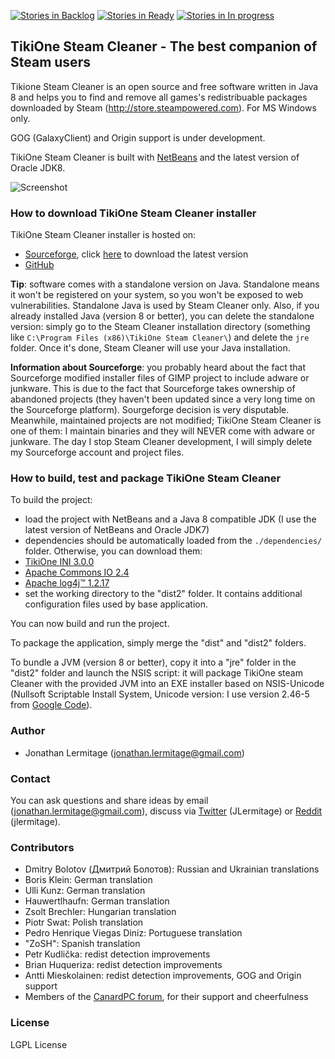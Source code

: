 [![Stories in Backlog](https://badge.waffle.io/jonathanlermitage/tikione-steam-cleaner.png?label=backlog&title=Backlog)](https://waffle.io/jonathanlermitage/tikione-steam-cleaner)
[![Stories in Ready](https://badge.waffle.io/jonathanlermitage/tikione-steam-cleaner.png?label=ready&title=Ready)](https://waffle.io/jonathanlermitage/tikione-steam-cleaner)
[![Stories in In progress](https://badge.waffle.io/jonathanlermitage/tikione-steam-cleaner.png?label=in%20progress&title=In%20progress)](https://waffle.io/jonathanlermitage/tikione-steam-cleaner)

## TikiOne Steam Cleaner - The best companion of Steam users

Tikione Steam Cleaner is an open source and free software written in Java 8 and helps you to find and remove all games's redistribuable packages downloaded by Steam (http://store.steampowered.com). For MS Windows only.

GOG (GalaxyClient) and Origin support is under development.

TikiOne Steam Cleaner is built with [NetBeans](http://netbeans.org) and the latest version of Oracle JDK8.

![Screenshot](http://lermitage.biz/files/steamcleaner_2.png)

### How to download TikiOne Steam Cleaner installer

TikiOne Steam Cleaner installer is hosted on:

* [Sourceforge](http://sourceforge.net/projects/tikione/), click [here](http://sourceforge.net/projects/tikione/files/latest/download) to download the latest version
* [GitHub](https://github.com/jonathanlermitage/tikione-steam-cleaner/releases)
 
**Tip**: software comes with a standalone version on Java. Standalone means it won't be registered on your system, so you won't be exposed to web vulnerabilities. Standalone Java is used by Steam Cleaner only. Also, if you already installed Java (version 8 or better), you can delete the standalone version: simply go to the Steam Cleaner installation directory (something like `C:\Program Files (x86)\TikiOne Steam Cleaner\`) and delete the `jre` folder. Once it's done, Steam Cleaner will use your Java installation.

**Information about Sourceforge**: you probably heard about the fact that Sourceforge modified installer files of GIMP project to include adware or junkware. This is due to the fact that Sourceforge takes ownership of abandoned projects (they haven't been updated since a very long time on the Sourceforge platform). Sourgeforge decision is very disputable. Meanwhile, maintained projects are not modified; TikiOne Steam Cleaner is one of them: I maintain binaries and they will NEVER come with adware or junkware. The day I stop Steam Cleaner development, I will simply delete my Sourceforge account and project files.

### How to build, test and package TikiOne Steam Cleaner

To build the project:

* load the project with NetBeans and a Java 8 compatible JDK (I use the latest version of NetBeans and Oracle JDK7)
* dependencies should be automatically loaded from the ``./dependencies/`` folder. Otherwise, you can download them:
 * [TikiOne INI 3.0.0](http://sourceforge.net/projects/tikione/files/tikione-ini/)
 * [Apache Commons IO 2.4](http://commons.apache.org/proper/commons-io/)
 * [Apache log4j™ 1.2.17](http://logging.apache.org/log4j/1.2/)
* set the working directory to the "dist2" folder. It contains additional configuration files used by base application.

You can now build and run the project.

To package the application, simply merge the "dist" and "dist2" folders.

To bundle a JVM (version 8 or better), copy it into a "jre" folder in the "dist2" folder and launch the NSIS script: it will package TikiOne steam Cleaner with the provided JVM into an EXE installer based on NSIS-Unicode (Nullsoft Scriptable Install System, Unicode version: I use version 2.46-5 from [Google Code](http://code.google.com/p/unsis/downloads/list)).

### Author
* Jonathan Lermitage (<jonathan.lermitage@gmail.com>)

### Contact

You can ask questions and share ideas by email (<jonathan.lermitage@gmail.com>), discuss via [Twitter](https://twitter.com/JLermitage) (JLermitage) or [Reddit](https://www.reddit.com/r/gaming/comments/3ahunc/tikione_steam_cleaner_will_support_gog_and_origin/) (jlermitage).

### Contributors
* Dmitry Bolotov (Дмитрий Болотов): Russian and Ukrainian translations
* Boris Klein: German translation
* Ulli Kunz: German translation
* Hauwertlhaufn: German translation
* Zsolt Brechler: Hungarian translation
* Piotr Swat: Polish translation
* Pedro Henrique Viegas Diniz: Portuguese translation
* "ZoSH": Spanish translation
* Petr Kudlička: redist detection improvements
* Brian Huqueriza: redist detection improvements
* Antti Mieskolainen: redist detection improvements, GOG and Origin support
* Members of the [CanardPC forum](http://forum.canardpc.com), for their support and cheerfulness

### License

LGPL License
